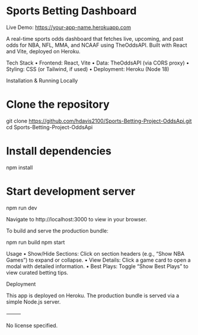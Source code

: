 # Sports Betting Dashboard

Live Demo: https://your-app-name.herokuapp.com

A real-time sports odds dashboard that fetches live, upcoming, and past odds for NBA, NFL, MMA, and NCAAF using TheOddsAPI. Built with React and Vite, deployed on Heroku.

Tech Stack
	•	Frontend: React, Vite
	•	Data: TheOddsAPI (via CORS proxy)
	•	Styling: CSS (or Tailwind, if used)
	•	Deployment: Heroku (Node 18)

Installation & Running Locally

# Clone the repository
git clone https://github.com/hdavis2100/Sports-Betting-Project-OddsApi.git
cd Sports-Betting-Project-OddsApi

# Install dependencies
npm install

# Start development server
npm run dev

Navigate to http://localhost:3000 to view in your browser.

To build and serve the production bundle:

npm run build
npm start

Usage
	•	Show/Hide Sections: Click on section headers (e.g., “Show NBA Games”) to expand or collapse.
	•	View Details: Click a game card to open a modal with detailed information.
	•	Best Plays: Toggle “Show Best Plays” to view curated betting tips.

Deployment

This app is deployed on Heroku. The production bundle is served via a simple Node.js server.

⸻

No license specified.

